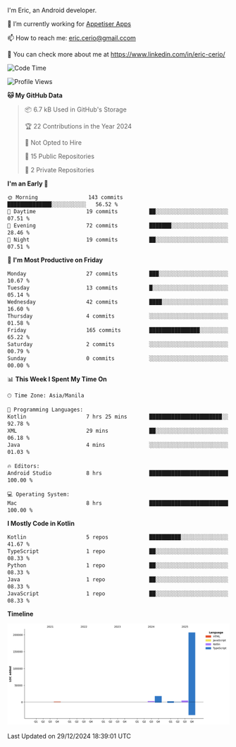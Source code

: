 
I'm Eric, an Android developer.

🔭 I’m currently working for [Appetiser Apps](http://appetiser.com.au)

📫 How to reach me: eric.cerio@gmail.ccom

👀 You can check more about me at https://www.linkedin.com/in/eric-cerio/

<!--START_SECTION:waka-->
![Code Time](http://img.shields.io/badge/Code%20Time-697%20hrs%2012%20mins-blue)

![Profile Views](http://img.shields.io/badge/Profile%20Views-1-blue)

**🐱 My GitHub Data** 

> 📦 6.7 kB Used in GitHub's Storage 
 > 
> 🏆 22 Contributions in the Year 2024
 > 
> 🚫 Not Opted to Hire
 > 
> 📜 15 Public Repositories 
 > 
> 🔑 2 Private Repositories 
 > 
**I'm an Early 🐤** 

```text
🌞 Morning                143 commits         ██████████████░░░░░░░░░░░   56.52 % 
🌆 Daytime                19 commits          ██░░░░░░░░░░░░░░░░░░░░░░░   07.51 % 
🌃 Evening                72 commits          ███████░░░░░░░░░░░░░░░░░░   28.46 % 
🌙 Night                  19 commits          ██░░░░░░░░░░░░░░░░░░░░░░░   07.51 % 
```
📅 **I'm Most Productive on Friday** 

```text
Monday                   27 commits          ███░░░░░░░░░░░░░░░░░░░░░░   10.67 % 
Tuesday                  13 commits          █░░░░░░░░░░░░░░░░░░░░░░░░   05.14 % 
Wednesday                42 commits          ████░░░░░░░░░░░░░░░░░░░░░   16.60 % 
Thursday                 4 commits           ░░░░░░░░░░░░░░░░░░░░░░░░░   01.58 % 
Friday                   165 commits         ████████████████░░░░░░░░░   65.22 % 
Saturday                 2 commits           ░░░░░░░░░░░░░░░░░░░░░░░░░   00.79 % 
Sunday                   0 commits           ░░░░░░░░░░░░░░░░░░░░░░░░░   00.00 % 
```


📊 **This Week I Spent My Time On** 

```text
🕑︎ Time Zone: Asia/Manila

💬 Programming Languages: 
Kotlin                   7 hrs 25 mins       ███████████████████████░░   92.78 % 
XML                      29 mins             ██░░░░░░░░░░░░░░░░░░░░░░░   06.18 % 
Java                     4 mins              ░░░░░░░░░░░░░░░░░░░░░░░░░   01.03 % 

🔥 Editors: 
Android Studio           8 hrs               █████████████████████████   100.00 % 

💻 Operating System: 
Mac                      8 hrs               █████████████████████████   100.00 % 
```

**I Mostly Code in Kotlin** 

```text
Kotlin                   5 repos             ██████████░░░░░░░░░░░░░░░   41.67 % 
TypeScript               1 repo              ██░░░░░░░░░░░░░░░░░░░░░░░   08.33 % 
Python                   1 repo              ██░░░░░░░░░░░░░░░░░░░░░░░   08.33 % 
Java                     1 repo              ██░░░░░░░░░░░░░░░░░░░░░░░   08.33 % 
JavaScript               1 repo              ██░░░░░░░░░░░░░░░░░░░░░░░   08.33 % 
```



**Timeline**

![Lines of Code chart](https://raw.githubusercontent.com/eric-cerio/eric-cerio/main/assets/bar_graph.png)


 Last Updated on 29/12/2024 18:39:01 UTC
<!--END_SECTION:waka-->
